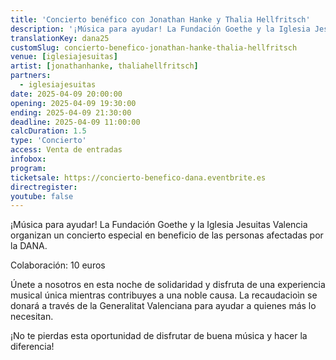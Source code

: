 ```yaml
---
title: 'Concierto benéfico con Jonathan Hanke y Thalia Hellfritsch'
description: '¡Música para ayudar! La Fundación Goethe y la Iglesia Jesuitas Valencia organizan un concierto especial en beneficio de las personas afectadas por la DANA.'
translationKey: dana25
customSlug: concierto-benefico-jonathan-hanke-thalia-hellfritsch
venue: [iglesiajesuitas]
artist: [jonathanhanke, thaliahellfritsch]
partners:
  - iglesiajesuitas
date: 2025-04-09 20:00:00
opening: 2025-04-09 19:30:00
ending: 2025-04-09 21:30:00
deadline: 2025-04-09 11:00:00
calcDuration: 1.5
type: 'Concierto'
access: Venta de entradas
infobox:
program:
ticketsale: https://concierto-benefico-dana.eventbrite.es
directregister:
youtube: false
---
```


¡Música para ayudar! La Fundación Goethe y la Iglesia Jesuitas Valencia organizan un concierto especial en beneficio de las personas afectadas por la DANA.

Colaboración: 10 euros

Únete a nosotros en esta noche de solidaridad y disfruta de una experiencia musical única mientras contribuyes a una noble causa. La recaudacioìn se donará a través de la Generalitat Valenciana para ayudar a quienes más lo necesitan.

¡No te pierdas esta oportunidad de disfrutar de buena música y hacer la diferencia!
